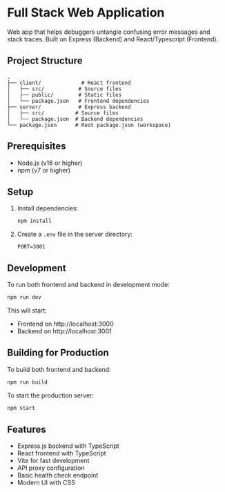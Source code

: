 # Full Stack Web Application

Web app that helps debuggers untangle confusing error messages and stack traces. Built on Express (Backend) and React/Typescript (Frontend).

## Project Structure

```
.
├── client/             # React frontend
│   ├── src/           # Source files
│   ├── public/        # Static files
│   └── package.json   # Frontend dependencies
├── server/            # Express backend
│   ├── src/          # Source files
│   └── package.json  # Backend dependencies
└── package.json      # Root package.json (workspace)
```

## Prerequisites

- Node.js (v16 or higher)
- npm (v7 or higher)

## Setup

1. Install dependencies:
   ```bash
   npm install
   ```

2. Create a `.env` file in the server directory:
   ```
   PORT=3001
   ```

## Development

To run both frontend and backend in development mode:

```bash
npm run dev
```

This will start:
- Frontend on http://localhost:3000
- Backend on http://localhost:3001

## Building for Production

To build both frontend and backend:

```bash
npm run build
```

To start the production server:

```bash
npm start
```

## Features

- Express.js backend with TypeScript
- React frontend with TypeScript
- Vite for fast development
- API proxy configuration
- Basic health check endpoint
- Modern UI with CSS 